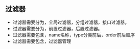 ## 过滤器

* 过滤器需要分为，全局过滤器，分组过滤器，接口过滤器。
* 过滤器需要分为，前置过滤器，后置过滤器。
* 过滤器需要包含，name名称，type分类前后，order前后顺序
* 过滤器需要包含，过滤器管理